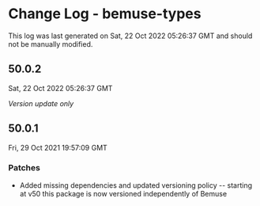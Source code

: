 # Change Log - bemuse-types

This log was last generated on Sat, 22 Oct 2022 05:26:37 GMT and should not be manually modified.

## 50.0.2
Sat, 22 Oct 2022 05:26:37 GMT

_Version update only_

## 50.0.1
Fri, 29 Oct 2021 19:57:09 GMT

### Patches

- Added missing dependencies and updated versioning policy -- starting at v50 this package is now versioned independently of Bemuse

